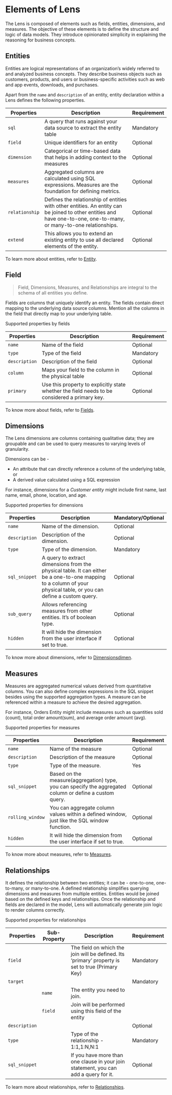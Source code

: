 # Elements of Lens

The Lens is composed of elements such as fields, entities, dimensions, and measures. The objective of these elements is to define the structure and logic of data models. They introduce opinionated simplicity in explaining the reasoning for business concepts.

## Entities

Entities are logical representations of an organization’s widely referred to and analyzed business concepts. They describe business objects such as customers, products, and users or business-specific activities such as web and app events, downloads, and purchases. 

Apart from the `name` and `description` of an entity, entity declaration within a Lens defines the following properties. 

| Properties | Description | Requirement |
| --- | --- | --- |
| `sql` | A query that runs against your data source to extract the entity table | Mandatory |
| `field` | Unique identifiers for an entity | Optional |
| `dimension` | Categorical or time-based data that helps in adding context to the measures | Optional |
| `measures` | Aggregated columns are calculated using SQL expressions. Measures are the foundation for defining metrics. | Optional |
| `relationship` | Defines the relationship of entities with other entities. An entity can be joined to other entities and have one-to-one, one-to-many, or many-to-one relationships. | Optional |
| `extend` | This allows you to extend an existing entity to use all declared elements of the entity. | Optional |

To learn more about entities, refer to
[Entity](./entity.md).

## Field

> Field, Dimensions, Measures, and Relationships are integral to the schema of all entities you define.
> 

Fields are columns that uniquely identify an entity. The fields contain direct mapping to the underlying data source columns. Mention all the columns in the field that directly map to your underlying table. 

Supported properties by fields

| Properties | Description | Requirement |
| --- | --- | --- |
| `name` | Name of the field | Optional |
| `type` | Type of the field | Mandatory |
| `description` | Description of the field | Optional |
| `column` | Maps your field to the column in the physical table | Optional |
| `primary` | Use this property to explicitly state whether the field needs to be considered a primary key. | Optional |

To know more about fields, refer to
[Fields](/interfaces/lens/elements_of_lens/fields/).

## Dimensions

The Lens dimensions are columns containing qualitative data; they are groupable and can be used to query measures to varying levels of granularity. 

Dimensions can be - 

- An attribute that can directly reference a column of the underlying table, or
- A derived value calculated using a SQL expression

For instance, dimensions for a *Customer entity* might include first name, last name, email, phone, location, and age. 

Supported properties for dimensions

| Properties | Description | Mandatory/Optional |
| --- | --- | --- |
| `name` | Name of the dimension. | Optional |
| `description` | Description of the dimension. | Optional |
| `type` | Type of the dimension.| Mandatory |
| `sql_snippet` | A query to extract dimensions from the physical table. It can either be a one-to-one mapping to a column of your physical table, or you can define a custom query. | Optional |
| `sub_query` | Allows referencing measures from other entities. It’s of boolean type. | Optional |
| `hidden` | It will hide the dimension from the user interface if set to true. | Optional |

To know more about dimensions, refer to
[Dimensionsdimen](/interfaces/lens/elements_of_lens/dimensions/).

## Measures

Measures are aggregated numerical values derived from quantitative columns. You can also define complex expressions in the SQL snippet besides using the supported aggregation types. A measure can be referenced within a measure to achieve the desired aggregation.

For instance, Orders Entity might include measures such as quantities sold (count), total order amount(sum), and average order amount (avg).

Supported properties for measures

| Properties | Description | Requirement |
| --- | --- | --- |
| `name` | Name of the measure | Optional |
| `description` | Description of the measure | Optional |
| `type` | Type of the measure.  | Yes |
| `sql_snippet` | Based on the measure(aggregation) type, you can specify the aggregated column or define a custom query. | Optional |
| `rolling_window` | You can aggregate column values within a defined window, just like the SQL window function. | Optional |
| `hidden` | It will hide the dimension from the user interface if set to true. | Optional |

To know more about measures, refer to
[Measures](/interfaces/lens/elements_of_lens/measures/).

## Relationships

It defines the relationship between two entities; it can be - one-to-one, one-to-many, or many-to-one. A defined relationship simplifies querying dimensions and measures from multiple entities. Entities would be joined based on the defined keys and relationships. Once the relationship and fields are declared in the model, Lens will automatically generate join logic to render columns correctly. 

Supported properties for relationships

| Properties | Sub-Property | Description | Requirement |
| --- | --- | --- | --- |
| `field` |  | The field on which the join will be defined. Its ‘primary’ property is set to true (Primary Key) | Mandatory |
| `target` |  |  | Mandatory |
|  | `name` | The entity you need to join. |  |
|  | `field` | Join will be performed using this field of the entity |  |
| `description` |  |  | Optional |
| `type` |  | Type of the relationship - 1:1,1:N,N:1 | Mandatory |
| `sql_snippet` |  | If you have more than one clause in your join statement, you can add a query for it. | Optional |

To learn more about relationships, refer to
[Relationships](/interfaces/lens/elements_of_lens/relationships/).